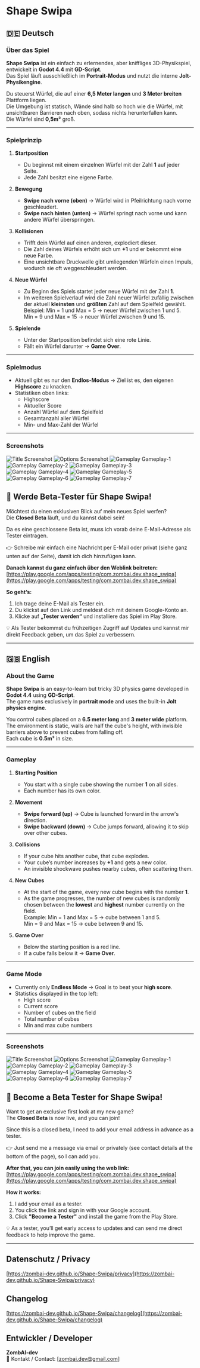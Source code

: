 # Shape Swipa

## 🇩🇪 Deutsch

### Über das Spiel
**Shape Swipa** ist ein einfach zu erlernendes, aber kniffliges 3D-Physikspiel, entwickelt in **Godot 4.4** mit **GD-Script**.  
Das Spiel läuft ausschließlich im **Portrait-Modus** und nutzt die interne **Jolt-Physikengine**.

Du steuerst Würfel, die auf einer **6,5 Meter langen** und **3 Meter breiten** Plattform liegen.  
Die Umgebung ist statisch, Wände sind halb so hoch wie die Würfel, mit unsichtbaren Barrieren nach oben, sodass nichts herunterfallen kann.  
Die Würfel sind **0,5m³** groß.

---

### Spielprinzip
1. **Startposition**  
   - Du beginnst mit einem einzelnen Würfel mit der Zahl **1** auf jeder Seite.  
   - Jede Zahl besitzt eine eigene Farbe.

2. **Bewegung**  
   - **Swipe nach vorne (oben)** → Würfel wird in Pfeilrichtung nach vorne geschleudert.  
   - **Swipe nach hinten (unten)** → Würfel springt nach vorne und kann andere Würfel überspringen.

3. **Kollisionen**  
   - Trifft dein Würfel auf einen anderen, explodiert dieser.  
   - Die Zahl deines Würfels erhöht sich um **+1** und er bekommt eine neue Farbe.  
   - Eine unsichtbare Druckwelle gibt umliegenden Würfeln einen Impuls, wodurch sie oft weggeschleudert werden.

4. **Neue Würfel**  
   - Zu Beginn des Spiels startet jeder neue Würfel mit der Zahl **1**.  
   - Im weiteren Spielverlauf wird die Zahl neuer Würfel zufällig zwischen der aktuell **kleinsten** und **größten** Zahl auf dem Spielfeld gewählt.  
     Beispiel: Min = 1 und Max = 5 → neuer Würfel zwischen 1 und 5.  
     Min = 9 und Max = 15 → neuer Würfel zwischen 9 und 15.

5. **Spielende**  
   - Unter der Startposition befindet sich eine rote Linie.  
   - Fällt ein Würfel darunter → **Game Over**.

---

### Spielmodus
- Aktuell gibt es nur den **Endlos-Modus** → Ziel ist es, den eigenen **Highscore** zu knacken.
- Statistiken oben links:
  - Highscore
  - Aktueller Score
  - Anzahl Würfel auf dem Spielfeld
  - Gesamtanzahl aller Würfel
  - Min- und Max-Zahl der Würfel

---

### Screenshots

![Title Screenshot](assets/title-de.jpg)
![Options Screenshot](assets/options-de.jpg)
![Gameplay Gameplay-1](assets/gameplay-1.jpg)
![Gameplay Gameplay-2](assets/gameplay-2.jpg)
![Gameplay Gameplay-3](assets/gameplay-3.jpg)
![Gameplay Gameplay-4](assets/gameplay-4.jpg)
![Gameplay Gameplay-5](assets/gameplay-5.jpg)
![Gameplay Gameplay-6](assets/gameplay-6.jpg)
![Gameplay Gameplay-7](assets/gameplay-7.jpg)

## 🚀 Werde Beta-Tester für **Shape Swipa**!

Möchtest du einen exklusiven Blick auf mein neues Spiel werfen?  
Die **Closed Beta** läuft, und du kannst dabei sein!

Da es eine geschlossene Beta ist, muss ich vorab deine E-Mail-Adresse als Tester eintragen.  

👉 Schreibe mir einfach eine Nachricht per E-Mail oder privat (siehe ganz unten auf der Seite), damit ich dich hinzufügen kann.

**Danach kannst du ganz einfach über den Weblink beitreten:**  
[https://play.google.com/apps/testing/com.zombai.dev.shape_swipa](https://play.google.com/apps/testing/com.zombai.dev.shape_swipa)

**So geht’s:**  
1. Ich trage deine E-Mail als Tester ein.  
2. Du klickst auf den Link und meldest dich mit deinem Google-Konto an.  
3. Klicke auf **„Tester werden“** und installiere das Spiel im Play Store.

💡 Als Tester bekommst du frühzeitigen Zugriff auf Updates und kannst mir direkt Feedback geben, um das Spiel zu verbessern.

---

## 🇬🇧 English

### About the Game
**Shape Swipa** is an easy-to-learn but tricky 3D physics game developed in **Godot 4.4** using **GD-Script**.  
The game runs exclusively in **portrait mode** and uses the built-in **Jolt physics engine**.

You control cubes placed on a **6.5 meter long** and **3 meter wide** platform.  
The environment is static, walls are half the cube's height, with invisible barriers above to prevent cubes from falling off.  
Each cube is **0.5m³** in size.

---

### Gameplay
1. **Starting Position**  
   - You start with a single cube showing the number **1** on all sides.  
   - Each number has its own color.

2. **Movement**  
   - **Swipe forward (up)** → Cube is launched forward in the arrow's direction.  
   - **Swipe backward (down)** → Cube jumps forward, allowing it to skip over other cubes.

3. **Collisions**  
   - If your cube hits another cube, that cube explodes.  
   - Your cube’s number increases by **+1** and gets a new color.  
   - An invisible shockwave pushes nearby cubes, often scattering them.

4. **New Cubes**  
   - At the start of the game, every new cube begins with the number **1**.  
   - As the game progresses, the number of new cubes is randomly chosen between the **lowest** and **highest** number currently on the field.  
     Example: Min = 1 and Max = 5 → cube between 1 and 5.  
     Min = 9 and Max = 15 → cube between 9 and 15.

5. **Game Over**  
   - Below the starting position is a red line.  
   - If a cube falls below it → **Game Over**.

---

### Game Mode
- Currently only **Endless Mode** → Goal is to beat your **high score**.
- Statistics displayed in the top left:
  - High score
  - Current score
  - Number of cubes on the field
  - Total number of cubes
  - Min and max cube numbers

---

### Screenshots

![Title Screenshot](assets/title-en.jpg)
![Options Screenshot](assets/options-en.jpg)
![Gameplay Gameplay-1](assets/gameplay-1.jpg)
![Gameplay Gameplay-2](assets/gameplay-2.jpg)
![Gameplay Gameplay-3](assets/gameplay-3.jpg)
![Gameplay Gameplay-4](assets/gameplay-4.jpg)
![Gameplay Gameplay-5](assets/gameplay-5.jpg)
![Gameplay Gameplay-6](assets/gameplay-6.jpg)
![Gameplay Gameplay-7](assets/gameplay-7.jpg)

## 🚀 Become a Beta Tester for **Shape Swipa**!

Want to get an exclusive first look at my new game?  
The **Closed Beta** is now live, and you can join!

Since this is a closed beta, I need to add your email address in advance as a tester.  

👉 Just send me a message via email or privately (see contact details at the bottom of the page), so I can add you.

**After that, you can join easily using the web link:**  
[https://play.google.com/apps/testing/com.zombai.dev.shape_swipa](https://play.google.com/apps/testing/com.zombai.dev.shape_swipa)

**How it works:**  
1. I add your email as a tester.  
2. You click the link and sign in with your Google account.  
3. Click **"Become a Tester"** and install the game from the Play Store.

💡 As a tester, you’ll get early access to updates and can send me direct feedback to help improve the game.

---

## Datenschutz / Privacy
[https://zombai-dev.github.io/Shape-Swipa/privacy](https://zombai-dev.github.io/Shape-Swipa/privacy)

## Changelog
[https://zombai-dev.github.io/Shape-Swipa/changelog](https://zombai-dev.github.io/Shape-Swipa/changelog)

## Entwickler / Developer
**ZombAI-dev**  
📧 Kontakt / Contact: [zombai.dev@gmail.com]  
